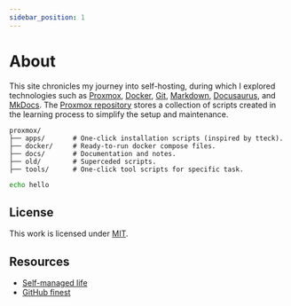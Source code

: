 ```yaml
---
sidebar_position: 1
---
```

# About

This site chronicles my journey into self-hosting, during which I explored technologies such as [Proxmox], [Docker], [Git], [Markdown], [Docusaurus], and [MkDocs]. The [Proxmox repository](https://github.com/therepos/proxmox) stores a collection of scripts created in the learning process to simplify the setup and maintenance.

```
proxmox/
├── apps/       # One-click installation scripts (inspired by tteck).
├── docker/     # Ready-to-run docker compose files.
├── docs/       # Documentation and notes.
├── old/        # Superceded scripts.
├── tools/      # One-click tool scripts for specific task.
```
```bash title="Test Bash Highlighting"
echo hello
```

## License

This work is licensed under [MIT](https://choosealicense.com/licenses/mit/). 

## Resources

- [Self-managed life](https://wiki.futo.org/index.php/Introduction_to_a_Self_Managed_Life:_a_13_hour_%26_28_minute_presentation_by_FUTO_software)
- [GitHub finest](https://github.com/arbal/awesome-stars)

<!-- Reference Links -->

[Proxmox]: https://www.proxmox.com/en/
[Docker]: https://www.docker.com/
[Git]: https://learngitbranching.js.org/
[GitHub]: https://skills.github.com/
[Markdown]: https://www.markdownguide.org/
[Docusaurus]: https://docusaurus.io/
[MkDocs]: https://www.mkdocs.org/